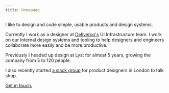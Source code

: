 ```yaml
---
title: Homepage
---
```


I like to design and code simple, usable products and design systems.

Currently I work as a designer at [Deliveroo's](https://deliveroo.co.uk) UI Infrastructure team. I work on our internal design systems and tooling to help designers and engineers collaborate more easily and be more productive.

Previously I headed up design at Lyst for almost 5 years, growing the company from 5 to 120 people.

I also recently started [a slack group](https:) for product designers in London to talk shop.

[Get in touch.](mailto:mathiasvagni@gmail.com)

